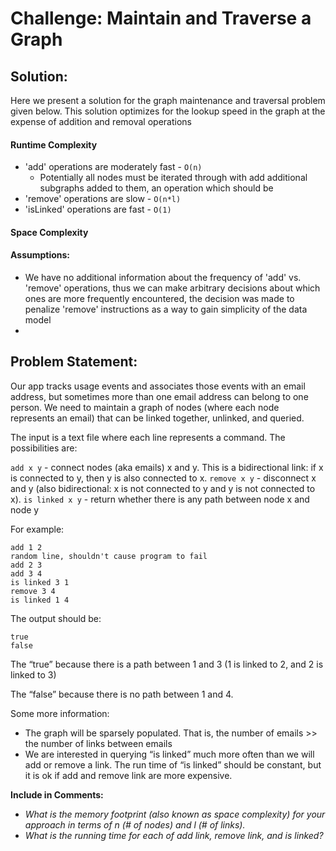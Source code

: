 # Challenge: Maintain and Traverse a Graph

## Solution:

Here we present a solution for the graph maintenance and traversal problem given below. This solution optimizes for the lookup speed in the graph at the expense of addition and removal operations

#### Runtime Complexity
 * 'add' operations are moderately fast - `O(n)`
    - Potentially all nodes must be iterated through with add additional subgraphs added to them, an operation which should be  
 * 'remove' operations are slow - `O(n*l)`
 * 'isLinked' operations are fast - `O(1)`


#### Space Complexity


#### Assumptions:
- We have no additional information about the frequency of 'add' vs. 'remove' operations, thus we can make arbitrary decisions about which ones are more frequently encountered, the decision was made to penalize 'remove' instructions as a way to gain simplicity of the data model
- 


## Problem Statement:

Our app tracks usage events and associates those events with an email address, but sometimes more than one email address can belong to one person. We need to maintain a graph of nodes (where each node represents an email) that can be linked together, unlinked, and queried.

The input is a text file where each line represents a command. The possibilities are:

`add x y` - connect nodes (aka emails) x and y. This is a bidirectional link: if x is connected to y, then y is also connected to x.
`remove x y` - disconnect x and y (also bidirectional: x is not connected to y and y is not connected to x).
`is linked x y` - return whether there is any path between node x and node y

For example:

```
add 1 2
random line, shouldn't cause program to fail
add 2 3
add 3 4
is linked 3 1
remove 3 4
is linked 1 4
```

The output should be:

```
true
false
```

The “true” because there is a path between 1 and 3 (1 is linked to 2, and 2 is linked to 3)

The “false” because there is no path between 1 and 4.

Some more information:

- The graph will be sparsely populated. That is, the number of emails >> the number of links between emails
- We are interested in querying “is linked” much more often than we will add or remove a link. The run time of “is linked” should be constant, but it is ok if add and remove link are more expensive.

**Include in Comments:**

- *What is the memory footprint (also known as space complexity) for your approach in terms of n (# of nodes) and l (# of links).*
- *What is the running time for each of add link, remove link, and is linked?*
